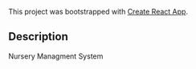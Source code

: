 This project was bootstrapped with [Create React App](https://github.com/facebook/create-react-app).

## Description

Nursery Managment System

